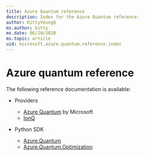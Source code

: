```yaml
---
title: Azure Quantum reference
description: Index for the Azure Quantum reference.
author: KittyYeungQ
ms.author: kitty
ms.date: 06/29/2020
ms.topic: article
uid: microsoft.azure.quantum.reference.index
---
```


# Azure quantum reference

The following reference documentation is available:

- Providers
  - [Azure Quantum](xref:microsoft.azure.quantum.providers.azure-quantum) by Microsoft
  - [IonQ](xref:microsoft.azure.quantum.providers.ionq)

- Python SDK
  - [Azure.Quantum](xref:microsoft.azure.quantum.reference.python-sdk.azure.quantum)
  - [Azure.Quantum.Optimization](xref:microsoft.azure.quantum.reference.python-sdk.azure.quantum.optimization)